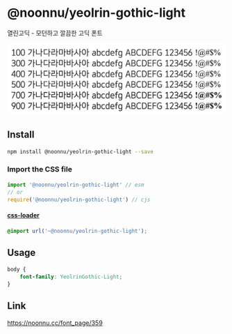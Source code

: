 # @noonnu/yeolrin-gothic-light

열린고딕 - 모던하고 깔끔한 고딕 폰트

![example](./example.png)

## Install

```bash
npm install @noonnu/yeolrin-gothic-light --save
```

### Import the CSS file

```js
import '@noonnu/yeolrin-gothic-light' // esm
// or
require('@noonnu/yeolrin-gothic-light') // cjs
```

#### [css-loader](https://github.com/webpack-contrib/css-loader)

```css
@import url('~@noonnu/yeolrin-gothic-light');
```

## Usage

```css
body {
    font-family: YeolrinGothic-Light;
}
```

## Link

https://noonnu.cc/font_page/359

